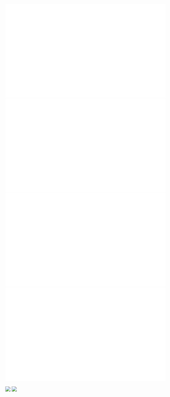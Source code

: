 ![](https://raw.githubusercontent.com/marcokreeft87/github-stats/master/generated/overview.svg#gh-dark-mode-only)
![](https://raw.githubusercontent.com/marcokreeft87/github-stats/master/generated/overview.svg#gh-light-mode-only)
![](https://raw.githubusercontent.com/marcokreeft87/github-stats/master/generated/languages.svg#gh-dark-mode-only)
![](https://raw.githubusercontent.com/marcokreeft87/github-stats/master/generated/languages.svg#gh-light-mode-only)

![](https://github.com/marcokreeft87/github-stats/blob/output/github-contribution-grid-snake-dark.svg#gh-dark-mode-only)
![](https://github.com/marcokreeft87/github-stats/blob/output/github-contribution-grid-snake.svg#gh-light-mode-only)
